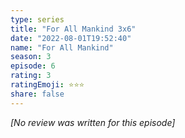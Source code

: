 ```yaml
---
type: series
title: "For All Mankind 3x6"
date: "2022-08-01T19:52:40"
name: "For All Mankind"
season: 3
episode: 6
rating: 3
ratingEmoji: ⭐️⭐️⭐️
share: false
---
```


_[No review was written for this episode]_
